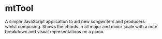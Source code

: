 # mtTool

A simple JavaScript application to aid new songwriters and producers whilst composing.
Shows the chords in all major and minor scale with a note breakdown and visual representations on a piano.